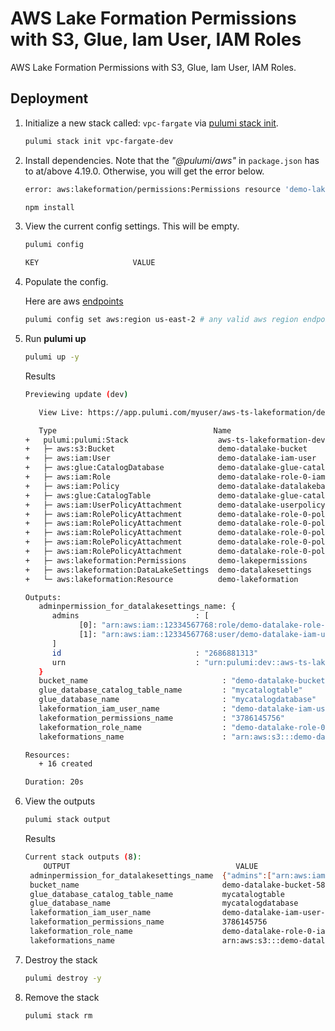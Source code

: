 
# AWS Lake Formation Permissions with S3, Glue, Iam User, IAM Roles

AWS Lake Formation Permissions with S3, Glue, Iam User, IAM Roles.

## Deployment

1. Initialize a new stack called: `vpc-fargate` via [pulumi stack init](https://www.pulumi.com/docs/reference/cli/pulumi_stack_init/).
      ```bash
      pulumi stack init vpc-fargate-dev
      ```
1. Install dependencies.  Note that the  *"@pulumi/aws"* in `package.json` has to at/above 4.19.0. Otherwise, you will get the error below.
     ```bash
     error: aws:lakeformation/permissions:Permissions resource 'demo-lakepermissions' has a problem: ExactlyOne: "table_with_columns": only one of `catalog_resource,data_location,database,table,table_with_columns` can be specified, but `catalog_resource,database` were specified.. Examine values at 'Permissions.TableWithColumns'.
     ```

     ```bash
     npm install
     ```

1. View the current config settings. This will be empty.
   ```bash
   pulumi config
   ```
   ```bash
   KEY                     VALUE
   ```

1. Populate the config.

   Here are aws [endpoints](https://docs.aws.amazon.com/general/latest/gr/rande.html)
   ```bash
   pulumi config set aws:region us-east-2 # any valid aws region endpoint

1. Run **pulumi up**
  
      ```bash
      pulumi up -y
      ```

      Results
      ```bash
      Previewing update (dev)

         View Live: https://app.pulumi.com/myuser/aws-ts-lakeformation/dev/updates/1

         Type                                   Name                                 Status      
      +   pulumi:pulumi:Stack                    aws-ts-lakeformation-dev             created     
      +   ├─ aws:s3:Bucket                       demo-datalake-bucket                 created     
      +   ├─ aws:iam:User                        demo-datalake-iam-user               created     
      +   ├─ aws:glue:CatalogDatabase            demo-datalake-glue-catalog-database  created     
      +   ├─ aws:iam:Role                        demo-datalake-role-0-iamrole         created     
      +   ├─ aws:iam:Policy                      demo-datalake-datalakebasic-policy   created     
      +   ├─ aws:glue:CatalogTable               demo-datalake-glue-catalog-table     created     
      +   ├─ aws:iam:UserPolicyAttachment        demo-datalake-userpolicyattachment   created     
      +   ├─ aws:iam:RolePolicyAttachment        demo-datalake-role-0-policy-1        created     
      +   ├─ aws:iam:RolePolicyAttachment        demo-datalake-role-0-policy-3        created     
      +   ├─ aws:iam:RolePolicyAttachment        demo-datalake-role-0-policy-4        created     
      +   ├─ aws:iam:RolePolicyAttachment        demo-datalake-role-0-policy-0        created     
      +   ├─ aws:iam:RolePolicyAttachment        demo-datalake-role-0-policy-2        created     
      +   ├─ aws:lakeformation:Permissions       demo-lakepermissions                 created     
      +   ├─ aws:lakeformation:DataLakeSettings  demo-datalakesettings                created     
      +   └─ aws:lakeformation:Resource          demo-lakeformation                   created     
      
      Outputs:
         adminpermission_for_datalakesettings_name: {
            admins                          : [
                  [0]: "arn:aws:iam::12334567768:role/demo-datalake-role-0-iamrole-44583c9"
                  [1]: "arn:aws:iam::12334567768:user/demo-datalake-iam-user-0a334f2"
            ]
            id                              : "2686881313"
            urn                             : "urn:pulumi:dev::aws-ts-lakeformation::aws:lakeformation/dataLakeSettings:DataLakeSettings::demo-datalakesettings"
         }
         bucket_name                              : "demo-datalake-bucket-581d8c7"
         glue_database_catalog_table_name         : "mycatalogtable"
         glue_database_name                       : "mycatalogdatabase"
         lakeformation_iam_user_name              : "demo-datalake-iam-user-0a334f2"
         lakeformation_permissions_name           : "3786145756"
         lakeformation_role_name                  : "demo-datalake-role-0-iamrole-44583c9"
         lakeformations_name                      : "arn:aws:s3:::demo-datalake-bucket-581d8c7"

      Resources:
         + 16 created

      Duration: 20s
      ```

1. View the outputs
   ```bash
   pulumi stack output
   ```

   Results
   ```bash
   Current stack outputs (8):
       OUTPUT                                     VALUE
    adminpermission_for_datalakesettings_name  {"admins":["arn:aws:iam::12334567768:role/demo-datalake-role-0-iamrole-44583c9","arn:aws:iam::12334567768:user/demo-datalake-iam-user-0a334f2"],"createDatabaseDefaultPermissions":[],"createTableDefaultPermissions":[],"id":"2686881313","trustedResourceOwners":[],"urn":"urn:pulumi:dev::aws-ts-lakeformation::aws:lakeformation/dataLakeSettings:DataLakeSettings::demo-datalakesettings"}
    bucket_name                                demo-datalake-bucket-581d8c7
    glue_database_catalog_table_name           mycatalogtable
    glue_database_name                         mycatalogdatabase
    lakeformation_iam_user_name                demo-datalake-iam-user-0a334f2
    lakeformation_permissions_name             3786145756
    lakeformation_role_name                    demo-datalake-role-0-iamrole-44583c9
    lakeformations_name                        arn:aws:s3:::demo-datalake-bucket-581d8c7
   ```

1. Destroy the stack

    ```bash
    pulumi destroy -y
    ```

1. Remove the stack
   ```bash
   pulumi stack rm
   ```
